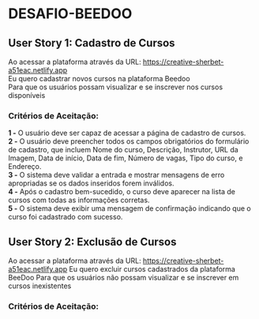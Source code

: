 # DESAFIO-BEEDOO

## User Story 1: Cadastro de Cursos

Ao acessar a plataforma através da URL: https://creative-sherbet-a51eac.netlify.app   
Eu quero cadastrar novos cursos na plataforma Beedoo  
Para que os usuários possam visualizar e se inscrever nos cursos disponíveis  

### Critérios de Aceitação: 

 **1 -** O usuário deve ser capaz de acessar a página de cadastro de cursos.  
 **2 -** O usuário deve preencher todos os campos obrigatórios do formulário de cadastro, que incluem Nome do curso, Descrição, Instrutor, URL da Imagem, Data de início, Data de fim, Número de vagas, Tipo do curso, e Endereço.  
 **3 -** O sistema deve validar a entrada e mostrar mensagens de erro apropriadas se os dados inseridos forem inválidos.  
 **4 -** Após o cadastro bem-sucedido, o curso deve aparecer na lista de cursos com todas as informações corretas.  
 **5 -** O sistema deve exibir uma mensagem de confirmação indicando que o curso foi cadastrado com sucesso.  

## User Story 2: Exclusão de Cursos

Ao acessar a plataforma através da URL: https://creative-sherbet-a51eac.netlify.app
Eu quero excluir cursos cadastrados da plataforma BeeDoo
Para que os usuários não possam visualizar e se inscrever em cursos inexistentes

### Critérios de Aceitação: 

